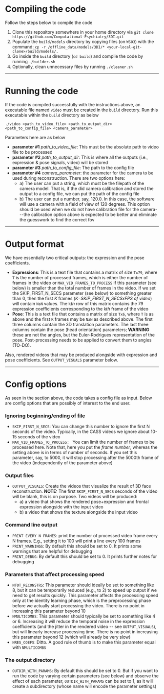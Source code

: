 # Compiling the code

Follow the steps below to compile the code

1. Clone this repository somewhere in your home directory via `git clone https://github.com/Computational-Psychiatry/3DI.git`
1. Populate the `build/models` directory by copying files (on `WS03`) with the command: `cp -r /offline_data/models/3DI/* <your-local-git-clone>/build/models/.`
1. Go inside the `build` directory (`cd build`) and compile the code by running `./builder.sh`
1. Optionally, clean unnecessary files by running `./cleaner.sh`

***

# Running the code

If the code is compiled successfully with the instructions above, an executable file named `video` must be created in the `build` directory. Run this executable within the `build` directory as below

`./video <path_to_video_file> <path_to_output_dir> <path_to_config_file> <camera_parameter>`

Parameters here are as below

- **parameter #1** *path_to_video_file*: This must be the absolute path to video file to be processed
- **parameter #2** *path_to_output_dir*: This is where all the outputs (i.e., expression & pose signals, video) will be stored
- **parameter #3** *path_to_config_file*: The path to the config file
- **parameter #4** *camera_parameter*: the parameter for the camera to be used during reconstruction. There are two options here:
    - a) The user can put a string, which must be the filepath of the camera model. That is, if the did camera calibration and stored the output to a config file, we can put the path of the config file
    - b) The user can put a number, say, 120.0. In this case, the software will use a camera with a field of view of 120 degrees. This option should be used when we do not have calibration file for the camera---the calibration option above is expected to be better and eliminate the guesswork to find the correct fov

***

# Output format

We have essentially two critical outputs: the expression and the pose coefficients.

- **Expressions**: This is a text file that contains a matrix of size `Tx79`, where `T` is the number of processed frames, which is either the number of frames in the video or `MAX_VID_FRAMES_TO_PROCESS` if this parameter (see below) is smaller than the total number of frames in the video. If we set the SKIP_FIRST_N_SECS parameter (see below) to something greater than 0, then the first *K* frames (*K=SKIP_FIRST_N_SECSxFPS of video*) will contain `NaN` values. The k*th* row of this matrix contains the 79 expression coefficients corresponding to the k*th* frame of the video
- **Pose**: This is a text file that contains a matrix of size `Tx6`, where `T` is as above and the first `K` frames may be `NaN` as described above. The first three columns contain the 3D translation parameters. The last three columns contain the pose (head orientation) parameters; **WARNING** these are not the angles, but the Euler-Rodrigues representation of the pose. Post-processing needs to be applied to convert them to angles (TO-DO).

Also, rendered videos that may be produced alongside with expression and pose coefficients. See `OUTPUT_VISUALS` parameter below.

***

# Config options

As seen in the section above, the code takes a config file as input. Below are config options that are possibly of interest to the end user.

### Ignoring beginning/ending of file

- `SKIP_FIRST_N_SECS`: You can change this number to ignore the first N seconds of the video. Typically, in the CASS videos we ignore about 10-15 seconds of the video
- `MAX_VID_FRAMES_TO_PROCESS: ` You can limit the number of frames to be processed here. Note that, here you put the *frame number*, whereas the setting above is in terms of number of seconds. If you set this parameter, say, to 5000, it will stop processing after the 5000th frame of the video (independently of the parameter above)

### Output files
- `OUTPUT_VISUALS`: Create the videos that visualize the result of 3D face reconstruction. **NOTE:** The first `SKIP_FIRST_N_SECS` seconds of the video will be blank, this is on purpose. Two videos will be produced: 
    - a) a video that shows the rendered pose+expression and frontal expression alongside with the input video
    - b) a video that shows the texture alongside the input video

### Command line output
- `PRINT_EVERY_N_FRAMES`: print the number of processed video frame every N frames. E.g., setting it to 100 will print a line every 100 frames
- `PRINT_WARNINGS`: By default this should be set to 0. It prints some warnings that are helpful for debugging
- `PRINT_DEBUG`: By default this should be set to 0. It prints further notes for debugging

### Parameters that affect processing speed
- `NTOT_RECONSTRS`: This parameter should ideally be set to something like 8, but it can be temporarily reduced (e.g., to 2) to speed up output if we need to get results quickly. This parameter affects the processing speed only at the identity learning phase, which is the preprocessing phase before we actually start processing the video. There is no point in increasing this parameter beyond 10
- `NMULTICOMBS`: This parameter should typically be set to something like 4 or 6. Increasing it will reduce the temporal noise in the expression coefficients (and the jitter in the rendered video -- see `OUTPUT_VISUALS`), but will linearly increase processing time. There is no point in increasing this parameter beyond 12 (which will already be very slow)
- `NRES_COEFS`: Ditto. A good rule of thumb is to make this parameter equal with `NMULTICOMBS`


### The output directory
- `OUTDIR_WITH_PARAMS`: By default this should be set to 0. But if you want to run the code by varying certain parameters (see below) and observe the effect of each parameter, `OUTDIR_WITH_PARAMS` can be set to 1, as it will create a subdirectory (whose name will encode the parameter settings)


